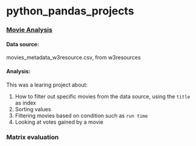 # python_pandas_projects
### [Movie Analysis](https://github.com/juhidhingra/python_pandas_projects/blob/master/MOVIES%20DATABASE.ipynb)
#### Data source: 
movies_metadata_w3resource.csv, from w3resources
#### Analysis:
This was a learing project about:

1. How to filter out specific movies from the data source, using the `title` as index
2. Sorting values
3. Filtering movies based on condition such as  `run time`
4. Looking at votes gained by a movie

### Matrix evaluation

